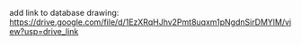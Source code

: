 add
link to database drawing: https://drive.google.com/file/d/1EzXRqHJhv2Pmt8uqxm1pNgdnSirDMYlM/view?usp=drive_link
